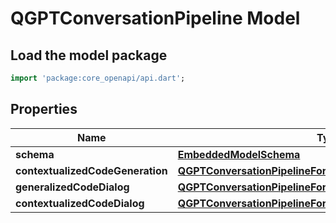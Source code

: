 # QGPTConversationPipeline Model

## Load the model package
```dart
import 'package:core_openapi/api.dart';
```

## Properties
Name | Type | Description | Notes
------------ | ------------- | ------------- | -------------
**schema** | [**EmbeddedModelSchema**](EmbeddedModelSchema) |  | [optional] 
**contextualizedCodeGeneration** | [**QGPTConversationPipelineForContextualizedCodeGeneration**](QGPTConversationPipelineForContextualizedCodeGeneration) |  | [optional] 
**generalizedCodeDialog** | [**QGPTConversationPipelineForGeneralizedCodeDialog**](QGPTConversationPipelineForGeneralizedCodeDialog) |  | [optional] 
**contextualizedCodeDialog** | [**QGPTConversationPipelineForContextualizedCodeDialog**](QGPTConversationPipelineForContextualizedCodeDialog) |  | [optional] 




